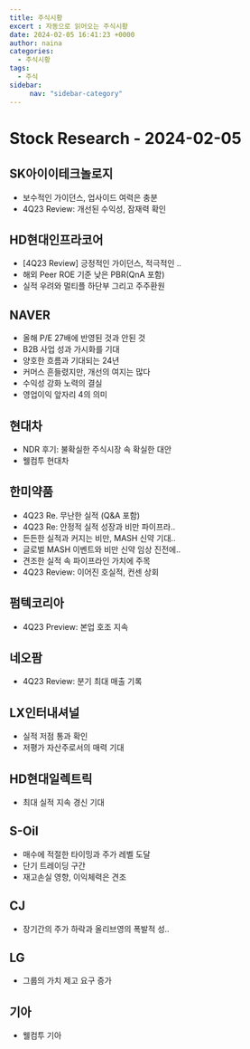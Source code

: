 ```yaml
---
title: 주식시황
excert : 자동으로 읽어오는 주식시황
date: 2024-02-05 16:41:23 +0000
author: naina
categories:
  - 주식시황
tags:
  - 주식
sidebar: 
	 nav: "sidebar-category"
---
```


# Stock Research - 2024-02-05

## SK아이이테크놀로지
- 보수적인 가이던스, 업사이드 여력은 충분
- 4Q23 Review: 개선된 수익성, 잠재력 확인

## HD현대인프라코어
- [4Q23 Review] 긍정적인 가이던스, 적극적인 ..
- 해외 Peer ROE 기준 낮은 PBR(QnA 포함)
- 실적 우려와 멀티플 하단부 그리고 주주환원

## NAVER
- 올해 P/E 27배에 반영된 것과 안된 것
- B2B 사업 성과 가시화를 기대
- 양호한 흐름과 기대되는 24년
- 커머스 흔들렸지만, 개선의 여지는 많다
- 수익성 강화 노력의 결실
- 영업이익 앞자리 4의 의미

## 현대차
- NDR 후기: 불확실한 주식시장 속 확실한 대안
- 웰컴투 현대차

## 한미약품
- 4Q23 Re. 무난한 실적 (Q&A 포함)
- 4Q23 Re: 안정적 실적 성장과 비만 파이프라..
- 든든한 실적과 커지는 비만, MASH 신약 기대..
- 글로벌 MASH 이벤트와 비만 신약 임상 진전에..
- 견조한 실적 속 파이프라인 가치에 주목
- 4Q23 Review: 이어진 호실적, 컨센 상회

## 펌텍코리아
- 4Q23 Preview: 본업 호조 지속

## 네오팜
- 4Q23 Review: 분기 최대 매출 기록

## LX인터내셔널
- 실적 저점 통과 확인
- 저평가 자산주로서의 매력 기대

## HD현대일렉트릭
- 최대 실적 지속 경신 기대

## S-Oil
- 매수에 적절한 타이밍과 주가 레벨 도달
- 단기 트레이딩 구간
- 재고손실 영향, 이익체력은 견조

## CJ
- 장기간의 주가 하락과 올리브영의 폭발적 성..

## LG
- 그룹의 가치 제고 요구 증가

## 기아
- 웰컴투 기아

